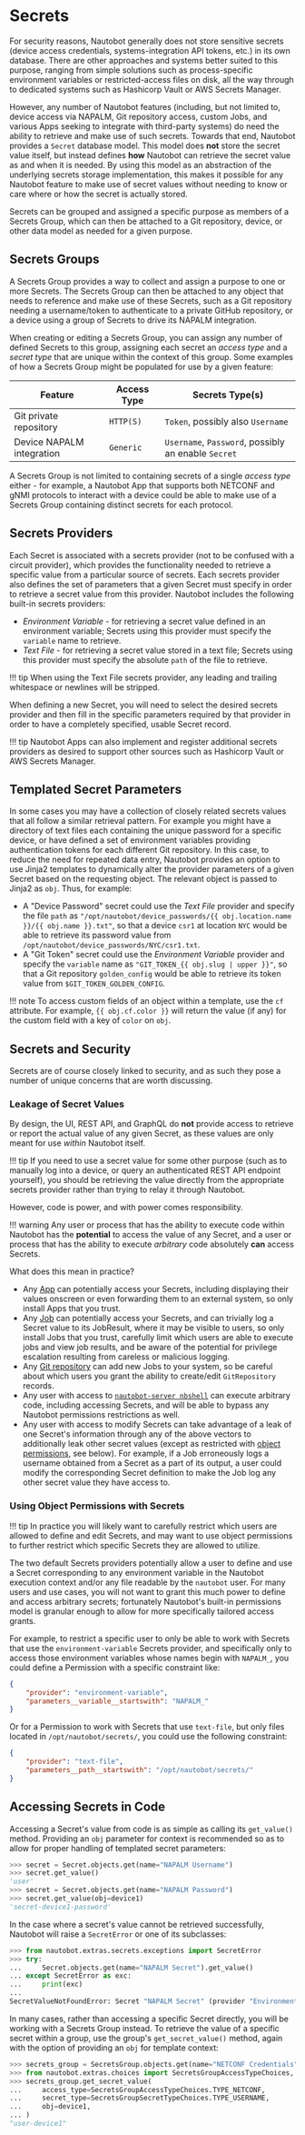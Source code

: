 # Secrets

For security reasons, Nautobot generally does not store sensitive secrets (device access credentials, systems-integration API tokens, etc.) in its own database. There are other approaches and systems better suited to this purpose, ranging from simple solutions such as process-specific environment variables or restricted-access files on disk, all the way through to dedicated systems such as Hashicorp Vault or AWS Secrets Manager.

However, any number of Nautobot features (including, but not limited to, device access via NAPALM, Git repository access, custom Jobs, and various Apps seeking to integrate with third-party systems) do need the ability to retrieve and make use of such secrets. Towards that end, Nautobot provides a `Secret` database model. This model does **not** store the secret value itself, but instead defines **how** Nautobot can retrieve the secret value as and when it is needed. By using this model as an abstraction of the underlying secrets storage implementation, this makes it possible for any Nautobot feature to make use of secret values without needing to know or care where or how the secret is actually stored.

Secrets can be grouped and assigned a specific purpose as members of a Secrets Group, which can then be attached to a Git repository, device, or other data model as needed for a given purpose.

## Secrets Groups

A Secrets Group provides a way to collect and assign a purpose to one or more Secrets. The Secrets Group can then be attached to any object that needs to reference and make use of these Secrets, such as a Git repository needing a username/token to authenticate to a private GitHub repository, or a device using a group of Secrets to drive its NAPALM integration.

When creating or editing a Secrets Group, you can assign any number of defined Secrets to this group, assigning each secret an *access type* and a *secret type* that are unique within the context of this group. Some examples of how a Secrets Group might be populated for use by a given feature:

| Feature                   | Access Type | Secrets Type(s)                                     |
|---------------------------|-------------|-----------------------------------------------------|
| Git private repository    | `HTTP(S)`   | `Token`, possibly also `Username`                   |
| Device NAPALM integration | `Generic`   | `Username`, `Password`, possibly an enable `Secret` |

A Secrets Group is not limited to containing secrets of a single *access type* either - for example, a Nautobot App that supports both NETCONF and gNMI protocols to interact with a device could be able to make use of a Secrets Group containing distinct secrets for each protocol.

## Secrets Providers

Each Secret is associated with a secrets provider (not to be confused with a circuit provider), which provides the functionality needed to retrieve a specific value from a particular source of secrets. Each secrets provider also defines the set of parameters that a given Secret must specify in order to retrieve a secret value from this provider. Nautobot includes the following built-in secrets providers:

- *Environment Variable* - for retrieving a secret value defined in an environment variable; Secrets using this provider must specify the `variable` name to retrieve.
- *Text File* - for retrieving a secret value stored in a text file; Secrets using this provider must specify the absolute `path` of the file to retrieve.

!!! tip
    When using the Text File secrets provider, any leading and trailing whitespace or newlines will be stripped.

When defining a new Secret, you will need to select the desired secrets provider and then fill in the specific parameters required by that provider in order to have a completely specified, usable Secret record.

!!! tip
    Nautobot Apps can also implement and register additional secrets providers as desired to support other sources such as Hashicorp Vault or AWS Secrets Manager.

## Templated Secret Parameters

In some cases you may have a collection of closely related secrets values that all follow a similar retrieval pattern. For example you might have a directory of text files each containing the unique password for a specific device, or have defined a set of environment variables providing authentication tokens for each different Git repository. In this case, to reduce the need for repeated data entry, Nautobot provides an option to use Jinja2 templates to dynamically alter the provider parameters of a given Secret based on the requesting object. The relevant object is passed to Jinja2 as `obj`. Thus, for example:

- A "Device Password" secret could use the *Text File* provider and specify the file `path` as `"/opt/nautobot/device_passwords/{{ obj.location.name }}/{{ obj.name }}.txt"`, so that a device `csr1` at location `NYC` would be able to retrieve its password value from `/opt/nautobot/device_passwords/NYC/csr1.txt`.
- A "Git Token" secret could use the *Environment Variable* provider and specify the `variable` name as `"GIT_TOKEN_{{ obj.slug | upper }}"`, so that a Git repository `golden_config` would be able to retrieve its token value from `$GIT_TOKEN_GOLDEN_CONFIG`.

!!! note
    To access custom fields of an object within a template, use the `cf` attribute. For example, `{{ obj.cf.color }}` will return the value (if any) for the custom field with a key of `color` on `obj`.

## Secrets and Security

Secrets are of course closely linked to security, and as such they pose a number of unique concerns that are worth discussing.

### Leakage of Secret Values

By design, the UI, REST API, and GraphQL do **not** provide access to retrieve or report the actual value of any given Secret, as these values are only meant for use *within* Nautobot itself.

!!! tip
    If you need to use a secret value for some other purpose (such as to manually log into a device, or query an authenticated REST API endpoint yourself), you should be retrieving the value directly from the appropriate secrets provider rather than trying to relay it through Nautobot.

However, code is power, and with power comes responsibility.

!!! warning
    Any user or process that has the ability to execute code within Nautobot has the **potential** to access the value of any Secret, and a user or process that has the ability to execute *arbitrary* code absolutely **can** access Secrets.

What does this mean in practice?

- Any [App](../../apps/index.md) can potentially access your Secrets, including displaying their values onscreen or even forwarding them to an external system, so only install Apps that you trust.
- Any [Job](./jobs/index.md) can potentially access your Secrets, and can trivially log a Secret value to its JobResult, where it may be visible to users, so only install Jobs that you trust, carefully limit which users are able to execute jobs and view job results, and be aware of the potential for privilege escalation resulting from careless or malicious logging.
- Any [Git repository](./gitrepository.md) can add new Jobs to your system, so be careful about which users you grant the ability to create/edit `GitRepository` records.
- Any user with access to [`nautobot-server nbshell`](../administration/tools/nautobot-shell.md) can execute arbitrary code, including accessing Secrets, and will be able to bypass any Nautobot permissions restrictions as well.
- Any user with access to modify Secrets can take advantage of a leak of one Secret's information through any of the above vectors to additionally leak other secret values (except as restricted with [object permissions](#using-object-permissions-with-secrets), see below). For example, if a Job erroneously logs a username obtained from a Secret as a part of its output, a user could modify the corresponding Secret definition to make the Job log any other secret value they have access to.

### Using Object Permissions with Secrets

!!! tip
    In practice you will likely want to carefully restrict which users are allowed to define and edit Secrets, and may want to use object permissions to further restrict which specific Secrets they are allowed to utilize.

The two default Secrets providers potentially allow a user to define and use a Secret corresponding to any environment variable in the Nautobot execution context and/or any file readable by the `nautobot` user. For many users and use cases, you will not want to grant this much power to define and access arbitrary secrets; fortunately Nautobot's built-in permissions model is granular enough to allow for more specifically tailored access grants.

For example, to restrict a specific user to only be able to work with Secrets that use the `environment-variable` Secrets provider, and specifically only to access those environment variables whose names begin with `NAPALM_`, you could define a Permission with a specific constraint like:

```json
{
    "provider": "environment-variable",
    "parameters__variable__startswith": "NAPALM_"
}
```

Or for a Permission to work with Secrets that use `text-file`, but only files located in `/opt/nautobot/secrets/`, you could use the following constraint:

```json
{
    "provider": "text-file",
    "parameters__path__startswith": "/opt/nautobot/secrets/"
}
```

## Accessing Secrets in Code

Accessing a Secret's value from code is as simple as calling its `get_value()` method. Providing an `obj` parameter for context is recommended so as to allow for proper handling of templated secret parameters:

```python
>>> secret = Secret.objects.get(name="NAPALM Username")
>>> secret.get_value()
'user'
>>> secret = Secret.objects.get(name="NAPALM Password")
>>> secret.get_value(obj=device1)
'secret-device1-password'
```

In the case where a secret's value cannot be retrieved successfully, Nautobot will raise a `SecretError` or one of its subclasses:

```python
>>> from nautobot.extras.secrets.exceptions import SecretError
>>> try:
...     Secret.objects.get(name="NAPALM Secret").get_value()
... except SecretError as exc:
...     print(exc)
...
SecretValueNotFoundError: Secret "NAPALM Secret" (provider "EnvironmentVariableSecretsProvider"): Undefined environment variable "NAPALM_SECRET"!
```

In many cases, rather than accessing a specific Secret directly, you will be working with a Secrets Group instead. To retrieve the value of a specific secret within a group, use the group's `get_secret_value()` method, again with the option of providing an `obj` for template context:

```python
>>> secrets_group = SecretsGroup.objects.get(name="NETCONF Credentials")
>>> from nautobot.extras.choices import SecretsGroupAccessTypeChoices, SecretsGroupSecretTypeChoices
>>> secrets_group.get_secret_value(
...     access_type=SecretsGroupAccessTypeChoices.TYPE_NETCONF,
...     secret_type=SecretsGroupSecretTypeChoices.TYPE_USERNAME,
...     obj=device1,
... )
"user-device1"
```
